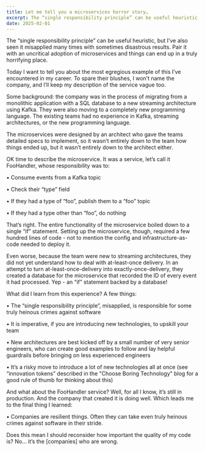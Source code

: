 ```yaml
---
title: Let me tell you a microservices horror story…
excerpt: The “single responsibility principle” can be useful heuristic, but I’ve also seen it misapplied many times with sometimes disastrous results...
date: 2025-02-01
---
```


The “single responsibility principle” can be useful heuristic, but I’ve also seen it misapplied many times with sometimes disastrous results. Pair it with an uncritical adoption of microservices and things can end up in a truly horrifying place.

Today I want to tell you about the most egregious example of this I’ve encountered in my career. To spare their blushes, I won’t name the company, and I’ll keep my description of the service vague too.

Some background: the company was in the process of migrating from a monolithic application with a SQL database to a new streaming architecture using Kafka. They were also moving to a completely new programming language. The existing teams had no experience in Kafka, streaming architectures, or the new programming language.

The microservices were designed by an architect who gave the teams detailed specs to implement, so it wasn’t entirely down to the team how things ended up, but it wasn’t entirely down to the architect either.

OK time to describe the microservice. It was a service, let’s call it FooHandler, whose responsibility was to:

• Consume events from a Kafka topic

• Check their “type” field

• If they had a type of “foo”, publish them to a “foo” topic

• If they had a type other than “foo”, do nothing

That’s right. The entire functionality of the microservice boiled down to a single “if” statement. Setting up the microservice, though, required a few hundred lines of code - not to mention the config and infrastructure-as-code needed to deploy it.

Even worse, because the team were new to streaming architectures, they did not yet understand how to deal with at-least-once delivery. In an attempt to turn at-least-once-delivery into exactly-once-delivery, they created a database for the microservice that recorded the ID of every event it had processed. Yep - an “if” statement backed by a database!

What did I learn from this experience? A few things:

• The “single responsibility principle”, misapplied, is responsible for some truly heinous crimes against software

• It is imperative, if you are introducing new technologies, to upskill your team

• New architectures are best kicked off by a small number of very senior engineers, who can create good examples to follow and lay helpful guardrails before bringing on less experienced engineers

• It’s a risky move to introduce a lot of new technologies all at once (see “innovation tokens” described in the "Choose Boring Technology" blog for a good rule of thumb for thinking about this)

And what about the FooHandler service? Well, for all I know, it’s still in production. And the company that created it is doing well. Which leads me to the final thing I learned:

• Companies are resilient things. Often they can take even truly heinous crimes against software in their stride.

Does this mean I should reconsider how important the quality of my code is? No... it’s the [companies] who are wrong.